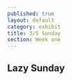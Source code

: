 ```yaml
---
published: true
layout: default
category: exhibit
title: 3/5 Sunday
section: Week one
---
```


## Lazy Sunday
